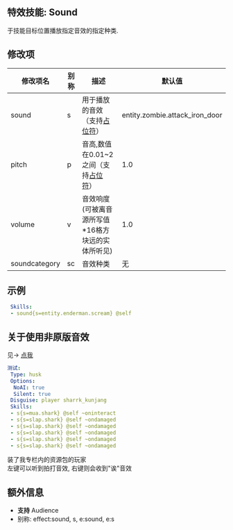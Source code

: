 特效技能: Sound
--------------------------

于技能目标位置播放指定音效的指定种类.

修改项
----------

| 修改项名 | 别称    | 描述                                                                                                    | 默认值 |
|-----------|------------|----------------------------------------------------------------------------------------------------------------|---------------|
| sound            | s     | 用于播放的音效（支持[占位符](/技能/占位符)） | entity.zombie.attack_iron_door |
| pitch            | p     | 音高,数值在0.01~2之间（支持[占位符](/技能/占位符)）  | 1.0            |
| volume           | v     | 音效响度(可被离音源所写值*16格方块远的实体所听见) | 1.0            |
| soundcategory    | sc    | 音效种类 | 无     |

示例
--------

```yaml
 Skills:
 - sound{s=entity.enderman.scream} @self
```

关于使用非原版音效
-----

见-> [点我](https://www.bilibili.com/read/cv7852806)

```yaml
测试:
 Type: husk
 Options:
  NoAI: true
  Silent: true
 Disguise: player sharrk_kunjang
 Skills:
 - s{s=mua.shark} @self ~oninteract
 - s{s=slap.shark} @self ~ondamaged
 - s{s=slap.shark} @self ~ondamaged
 - s{s=slap.shark} @self ~ondamaged
 - s{s=slap.shark} @self ~ondamaged
 - s{s=slap.shark} @self ~ondamaged
```
装了我专栏内的资源包的玩家  
左键可以听到拍打音效, 右键则会收到"诶"音效

额外信息
------

- **支持** Audience
- 别称: effect:sound, s, e:sound, e:s